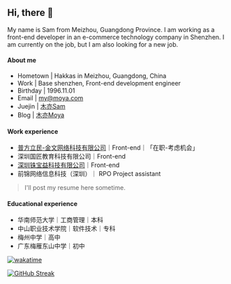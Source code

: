 <h2>Hi, there 👋</h2>
My name is Sam from Meizhou, Guangdong Province. I am working as a front-end developer in an e-commerce technology company in Shenzhen. I am currently on the job, but I am also looking for a new job.

#### About me

- Hometown | Hakkas in Meizhou, Guangdong, China
- Work | Base shenzhen, Front-end development engineer
- Birthday | 1996.11.01
- Email | my@moya.com
- Juejin | [木亦Sam](https://juejin.cn/user/2524134427070071)
- Blog | [木亦Moya](https://www.moya.plus)

#### Work experience

- [普方立民-金文网络科技有限公司](https://www.pflm.cn/)｜Front-end｜「在职-考虑机会」
- 深圳国匠教育科技有限公司｜Front-end
- [深圳铢宝益科技有限公司](https://www.zhubaoe.cn/)｜Front-end
- 前锦网络信息科技（深圳）｜ RPO Project assistant
> I'll post my resume here sometime.

#### Educational experience

- 华南师范大学｜工商管理｜本科
- 中山职业技术学院｜软件技术｜专科
- 梅州中学｜高中
- 广东梅雁东山中学｜初中

[![wakatime](https://wakatime.com/badge/user/d70dabba-3bd7-4699-94fc-4f25e2acccbb.svg)](https://wakatime.com/@d70dabba-3bd7-4699-94fc-4f25e2acccbb)

[![GitHub Streak](https://streak-stats.demolab.com?user=liluanhui&date_format=n%2Fj%5B%2FY%5D)](https://git.io/streak-stats)
